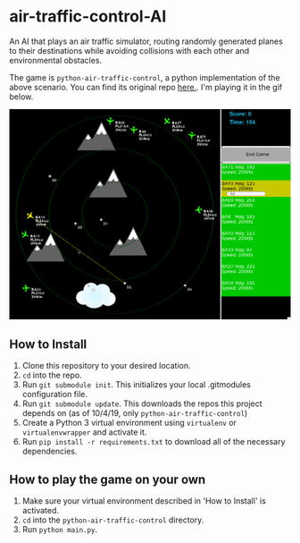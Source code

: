 # air-traffic-control-AI
An AI that plays an air traffic simulator, routing randomly generated planes to their destinations while avoiding collisions with each other and environmental obstacles.

The game is `python-air-traffic-control`, a python implementation of the above scenario. You can find its original repo [here.](https://github.com/scotty3785/python-air-traffic-control). I'm playing it in the gif below.

![](media/atc.gif)


## How to Install
1. Clone this repository to your desired location.
2. `cd` into the repo.
3. Run `git submodule init`. This initializes your local .gitmodules configuration file.
4. Run `git submodule update`. This downloads the repos this project depends on (as of 10/4/19, only `python-air-traffic-control`)
5. Create a Python 3 virtual environment using `virtualenv` or `virtualenvwrapper` and activate it.
6. Run `pip install -r requirements.txt` to download all of the necessary dependencies.

## How to play the game on your own
1. Make sure your virtual environment described in 'How to Install' is activated.
2. `cd` into the `python-air-traffic-control` directory.
3. Run `python main.py`.
